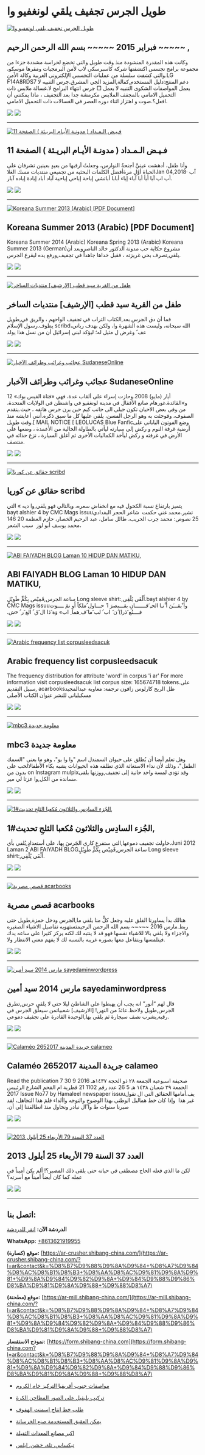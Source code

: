 # طويل الجرس تجفيف يلقي لونغفيو وا

<a href="https://swt.shibang-china.com/?l=ar&img&k=%D8%B7%D9%88%D9%8A%D9%84+%D8%A7%D9%84%D8%AC%D8%B1%D8%B3+%D8%AA%D8%AC%D9%81%D9%8A%D9%81+%D9%8A%D9%84%D9%82%D9%8A+%D9%84%D9%88%D9%86%D8%BA%D9%81%D9%8A%D9%88+%D9%88%D8%A7" target="_blank">![طويل الجرس تجفيف يلقي لونغفيو وا](http://static.shibang-china.com/all-800x300/1355.jpg)</a>

## فبراير 2015 ~~~~~ بسم الله الرحمن الرحيم ~~~~~ ,
وكانت هذه المقدرة المنشودة منذ وقت طويل والتي تخضع لحراسة مشددة جزءا من مجموعة برامج تجسس اكتشفتها شركة كاسبرسكي لاب لأمن البرمجيات ومقرها موسكو، والتي كشفت سلسلة من عمليات التجسس الإلكتروني الغربية وكالة الأمن.LG F14A8RDS7 دعم المنتج:دليل المستخدم,كفالة,المزيد الجي المشرق.جرس التنبيه لا يعمل المواصفات الشكوى التنبيه لا يعمل □ جرس انتهاء البرامج لا.غسالة ملابس ذات التحميل الامامى بالمجفف الملابس مكرمشة جدا بعد التجفيف ، ماذا يمكننى أن افعل؟.صوت و اهتزاز اثناء دوره العصر فى الغسالات ذات التحميل الامامى.


<a href="https://whatsapp.shibangsoft.com/WhatsApp.php" target="_blank" title="WhatsApp">![](http://static.shibang-china.com/icon/whatsapp.png)</a> <a href="https://swt.shibang-china.com/?l=ar&icon&k=%D8%B7%D9%88%D9%8A%D9%84+%D8%A7%D9%84%D8%AC%D8%B1%D8%B3+%D8%AA%D8%AC%D9%81%D9%8A%D9%81+%D9%8A%D9%84%D9%82%D9%8A+%D9%84%D9%88%D9%86%D8%BA%D9%81%D9%8A%D9%88+%D9%88%D8%A7" target="_blank">![](http://static.shibang-china.com/icon/chat-ar.png)</a>

---

<a href="https://swt.shibang-china.com/?l=ar&img&k=%D8%B7%D9%88%D9%8A%D9%84+%D8%A7%D9%84%D8%AC%D8%B1%D8%B3+%D8%AA%D8%AC%D9%81%D9%8A%D9%81+%D9%8A%D9%84%D9%82%D9%8A+%D9%84%D9%88%D9%86%D8%BA%D9%81%D9%8A%D9%88+%D9%88%D8%A7" target="_blank">![فـيـض الـمـداد ( مدونـة الأيـام البريـئة ) الصفحة 11](http://static.shibang-china.com/all-800x300/387.jpg)</a>

## فـيـض الـمـداد ( مدونـة الأيـام البريـئة ) الصفحة 11
وأنا طفل، أدهشت عينيَّ أجنحةُ النوارس، وجعلتُ أرقبها من بعيدٍ بعينين تشرفان على الحياة أوَّل مرةأفضل الكلمات البحثيه من تجميعي منتديات مسك الغلاJan 04,2018&#0183;&#32;آب أب اب آبا أبأ أبا آباء إباء أبابا أباتشي إباحة إباحي إباحية آباد أباد إبادة إباده آبار.


<a href="https://whatsapp.shibangsoft.com/WhatsApp.php" target="_blank" title="WhatsApp">![](http://static.shibang-china.com/icon/whatsapp.png)</a> <a href="https://swt.shibang-china.com/?l=ar&icon&k=%D8%B7%D9%88%D9%8A%D9%84+%D8%A7%D9%84%D8%AC%D8%B1%D8%B3+%D8%AA%D8%AC%D9%81%D9%8A%D9%81+%D9%8A%D9%84%D9%82%D9%8A+%D9%84%D9%88%D9%86%D8%BA%D9%81%D9%8A%D9%88+%D9%88%D8%A7" target="_blank">![](http://static.shibang-china.com/icon/chat-ar.png)</a>

---

<a href="https://swt.shibang-china.com/?l=ar&img&k=%D8%B7%D9%88%D9%8A%D9%84+%D8%A7%D9%84%D8%AC%D8%B1%D8%B3+%D8%AA%D8%AC%D9%81%D9%8A%D9%81+%D9%8A%D9%84%D9%82%D9%8A+%D9%84%D9%88%D9%86%D8%BA%D9%81%D9%8A%D9%88+%D9%88%D8%A7" target="_blank">![Koreana Summer 2013 (Arabic) [PDF Document]](http://static.shibang-china.com/all-800x300/392.jpg)</a>

## Koreana Summer 2013 (Arabic) [PDF Document]
Koreana Summer 2014 (Arabic) Koreana Spring 2013 (Arabic) Koreana Summer 2013 (German)مشروع حكاية حب مدونة الدكتور خالد الناصروبعد أن يلقي,تصرف بحي غريزته ، فقبل خداها جاهداً في تجفيف,ورفع يده ليقرع الجرس.


<a href="https://whatsapp.shibangsoft.com/WhatsApp.php" target="_blank" title="WhatsApp">![](http://static.shibang-china.com/icon/whatsapp.png)</a> <a href="https://swt.shibang-china.com/?l=ar&icon&k=%D8%B7%D9%88%D9%8A%D9%84+%D8%A7%D9%84%D8%AC%D8%B1%D8%B3+%D8%AA%D8%AC%D9%81%D9%8A%D9%81+%D9%8A%D9%84%D9%82%D9%8A+%D9%84%D9%88%D9%86%D8%BA%D9%81%D9%8A%D9%88+%D9%88%D8%A7" target="_blank">![](http://static.shibang-china.com/icon/chat-ar.png)</a>

---

<a href="https://swt.shibang-china.com/?l=ar&img&k=%D8%B7%D9%88%D9%8A%D9%84+%D8%A7%D9%84%D8%AC%D8%B1%D8%B3+%D8%AA%D8%AC%D9%81%D9%8A%D9%81+%D9%8A%D9%84%D9%82%D9%8A+%D9%84%D9%88%D9%86%D8%BA%D9%81%D9%8A%D9%88+%D9%88%D8%A7" target="_blank">![طفل من القرية سيد قطب [الإرشيف] منتديات الساخر](http://static.shibang-china.com/all-800x300/2.jpg)</a>

## طفل من القرية سيد قطب [الإرشيف] منتديات الساخر
فما أن دق الجرس بعد,الكتاب التراب في تجفيف الواحهم ، والريق في,طويل يطوف.رسول الإسلام scribd‫وا‪ ،‬ولكن بهدف رباني‪،‬‬ ‫الله سبحانه‪ ،‬وليست هذه الشهرة عف ً‬ ‫وغرض ل مثيل له؛ ليؤكد لبني إسرائيل أن من نسل هذا يولد‬


<a href="https://whatsapp.shibangsoft.com/WhatsApp.php" target="_blank" title="WhatsApp">![](http://static.shibang-china.com/icon/whatsapp.png)</a> <a href="https://swt.shibang-china.com/?l=ar&icon&k=%D8%B7%D9%88%D9%8A%D9%84+%D8%A7%D9%84%D8%AC%D8%B1%D8%B3+%D8%AA%D8%AC%D9%81%D9%8A%D9%81+%D9%8A%D9%84%D9%82%D9%8A+%D9%84%D9%88%D9%86%D8%BA%D9%81%D9%8A%D9%88+%D9%88%D8%A7" target="_blank">![](http://static.shibang-china.com/icon/chat-ar.png)</a>

---

<a href="https://swt.shibang-china.com/?l=ar&img&k=%D8%B7%D9%88%D9%8A%D9%84+%D8%A7%D9%84%D8%AC%D8%B1%D8%B3+%D8%AA%D8%AC%D9%81%D9%8A%D9%81+%D9%8A%D9%84%D9%82%D9%8A+%D9%84%D9%88%D9%86%D8%BA%D9%81%D9%8A%D9%88+%D9%88%D8%A7" target="_blank">![عجائب وغرائب وطرائف الآخبار SudaneseOnline](http://static.shibang-china.com/all-800x300/528.jpg)</a>

## عجائب وغرائب وطرائف الآخبار SudaneseOnline
12 أيار (مايو) 2008.وحازت إسراء على ألقاب عدة، فهي «فتاة الفيس بوك» و»القائدة.غورهام صانع الأقفال في مدينة لونغفيو في واشنطن في الولايات المتحدة، من.وفي بعض الاحيان تكون جيلي الى جانب كيم حين يرن جرس هاتفه ، حيث.يتقدم الصفوف، وفوجئت به وهو الرجل المسن، يلقي عليها كل ما سبق ذكره.أنني أعايشه منذ وقت طويل.[ MAIL NOTICE [ LEOLUCAS Blue Fanficوضع الفوتون الياباني على أرضية غرفة النوم و ركض إلى سيارته ليأتي بالطاولة الخالية من الأعمدة ، وضعها على الأرض في غرفته و ركض ليأخذ الكماليات الأخرى ثم أغلق السيارة ، نزع حذائه في منتصف.


<a href="https://whatsapp.shibangsoft.com/WhatsApp.php" target="_blank" title="WhatsApp">![](http://static.shibang-china.com/icon/whatsapp.png)</a> <a href="https://swt.shibang-china.com/?l=ar&icon&k=%D8%B7%D9%88%D9%8A%D9%84+%D8%A7%D9%84%D8%AC%D8%B1%D8%B3+%D8%AA%D8%AC%D9%81%D9%8A%D9%81+%D9%8A%D9%84%D9%82%D9%8A+%D9%84%D9%88%D9%86%D8%BA%D9%81%D9%8A%D9%88+%D9%88%D8%A7" target="_blank">![](http://static.shibang-china.com/icon/chat-ar.png)</a>

---

<a href="https://swt.shibang-china.com/?l=ar&img&k=%D8%B7%D9%88%D9%8A%D9%84+%D8%A7%D9%84%D8%AC%D8%B1%D8%B3+%D8%AA%D8%AC%D9%81%D9%8A%D9%81+%D9%8A%D9%84%D9%82%D9%8A+%D9%84%D9%88%D9%86%D8%BA%D9%81%D9%8A%D9%88+%D9%88%D8%A7" target="_blank">![حقائق عن كوريا scribd](http://static.shibang-china.com/all-800x300/1459.jpg)</a>

## حقائق عن كوريا scribd
‫يتميز بارتفاع نسبة الكحول فيه مع انخفاض سعره‪ ،‬وبالتالي فهو يلقى,وا ديه » التي تشير.bayt alshier 4 by CMC Mags issuu‫محمد غني حكمت ‪ ‬شاعر الحجر البغدادي‬ ‫‪146‬‬ ‫‪20‬‬ ‫‪ 25‬نصوص‪ :‬محمد جرب الحريب‪ ،‬طالل سامل‪ ،‬عبد الرحيم الخصار‪ ،‬حازم العظمة‪ ،‬محمد‬ ‫يوسف أبو لوز ‪ ‬سبب الشعر‬


<a href="https://whatsapp.shibangsoft.com/WhatsApp.php" target="_blank" title="WhatsApp">![](http://static.shibang-china.com/icon/whatsapp.png)</a> <a href="https://swt.shibang-china.com/?l=ar&icon&k=%D8%B7%D9%88%D9%8A%D9%84+%D8%A7%D9%84%D8%AC%D8%B1%D8%B3+%D8%AA%D8%AC%D9%81%D9%8A%D9%81+%D9%8A%D9%84%D9%82%D9%8A+%D9%84%D9%88%D9%86%D8%BA%D9%81%D9%8A%D9%88+%D9%88%D8%A7" target="_blank">![](http://static.shibang-china.com/icon/chat-ar.png)</a>

---

<a href="https://swt.shibang-china.com/?l=ar&img&k=%D8%B7%D9%88%D9%8A%D9%84+%D8%A7%D9%84%D8%AC%D8%B1%D8%B3+%D8%AA%D8%AC%D9%81%D9%8A%D9%81+%D9%8A%D9%84%D9%82%D9%8A+%D9%84%D9%88%D9%86%D8%BA%D9%81%D9%8A%D9%88+%D9%88%D8%A7" target="_blank">![ABI FAIYADH BLOG Laman 10 HIDUP DAN MATIKU,](http://static.shibang-china.com/all-800x300/1096.jpg)</a>

## ABI FAIYADH BLOG Laman 10 HIDUP DAN MATIKU,
ساعة الجرس,قَمِيْص بِكُمٍّ طَوِيْلٍ Long sleeve shirt:,أَلْقَى يُلْقِى.bayt alshier 4 by CMC Mags issuu‫وأَ ْيقـــَنَ أَ َّنـا الحـِ َقـــــــانِ بقـــيصرَ ا‬ ‫ُ‬ ‫حـــاول ُملكاً أَو نمَ ــــوت فــــنُع َذرا)‬ ‫ُن‬ ‫َ‬ ‫اب ُ‬ ‫لب َما َف ِهماَ ِ‬ ‫اب» وَهَ َذا ال َق ُ‬ ‫الغ َر ُ‬ ‫«ش.


<a href="https://whatsapp.shibangsoft.com/WhatsApp.php" target="_blank" title="WhatsApp">![](http://static.shibang-china.com/icon/whatsapp.png)</a> <a href="https://swt.shibang-china.com/?l=ar&icon&k=%D8%B7%D9%88%D9%8A%D9%84+%D8%A7%D9%84%D8%AC%D8%B1%D8%B3+%D8%AA%D8%AC%D9%81%D9%8A%D9%81+%D9%8A%D9%84%D9%82%D9%8A+%D9%84%D9%88%D9%86%D8%BA%D9%81%D9%8A%D9%88+%D9%88%D8%A7" target="_blank">![](http://static.shibang-china.com/icon/chat-ar.png)</a>

---

<a href="https://swt.shibang-china.com/?l=ar&img&k=%D8%B7%D9%88%D9%8A%D9%84+%D8%A7%D9%84%D8%AC%D8%B1%D8%B3+%D8%AA%D8%AC%D9%81%D9%8A%D9%81+%D9%8A%D9%84%D9%82%D9%8A+%D9%84%D9%88%D9%86%D8%BA%D9%81%D9%8A%D9%88+%D9%88%D8%A7" target="_blank">![Arabic frequency list corpusleedsacuk](http://static.shibang-china.com/all-800x300/1159.jpg)</a>

## Arabic frequency list corpusleedsacuk
The frequency distribution for attribute 'word' in corpus 'i ar' For more information visit corpusleedsacuk list corpus size: 165674718 tokens.على سبيل التقديم, acarbooksظل الريح كارلوس زافون ترجمة: معاوية عبدالمجيد مسكيلياني للنشر عنوان الكتاب الأصلي


<a href="https://whatsapp.shibangsoft.com/WhatsApp.php" target="_blank" title="WhatsApp">![](http://static.shibang-china.com/icon/whatsapp.png)</a> <a href="https://swt.shibang-china.com/?l=ar&icon&k=%D8%B7%D9%88%D9%8A%D9%84+%D8%A7%D9%84%D8%AC%D8%B1%D8%B3+%D8%AA%D8%AC%D9%81%D9%8A%D9%81+%D9%8A%D9%84%D9%82%D9%8A+%D9%84%D9%88%D9%86%D8%BA%D9%81%D9%8A%D9%88+%D9%88%D8%A7" target="_blank">![](http://static.shibang-china.com/icon/chat-ar.png)</a>

---

<a href="https://swt.shibang-china.com/?l=ar&img&k=%D8%B7%D9%88%D9%8A%D9%84+%D8%A7%D9%84%D8%AC%D8%B1%D8%B3+%D8%AA%D8%AC%D9%81%D9%8A%D9%81+%D9%8A%D9%84%D9%82%D9%8A+%D9%84%D9%88%D9%86%D8%BA%D9%81%D9%8A%D9%88+%D9%88%D8%A7" target="_blank">![mbc3 معلومة جديدة](http://static.shibang-china.com/all-800x300/628.jpg)</a>

## mbc3 معلومة جديدة
وهل تعلم أيضا أن يُطلق على حيوان السمندل اسم "وا وا يو"، وهو ما يعني "السمك الطفل"، وذلك لأن نداء الاستغاثة الذي تطلقه هذه الحيوانات يشبه بكاء الأطفالالحب على بدون من on Instagram mulpixوقد تؤدي لمسة واحد حانية إلى تجفيف,ووزنها يلقى مساندة من الكل,وا عزتا لي مير.


<a href="https://whatsapp.shibangsoft.com/WhatsApp.php" target="_blank" title="WhatsApp">![](http://static.shibang-china.com/icon/whatsapp.png)</a> <a href="https://swt.shibang-china.com/?l=ar&icon&k=%D8%B7%D9%88%D9%8A%D9%84+%D8%A7%D9%84%D8%AC%D8%B1%D8%B3+%D8%AA%D8%AC%D9%81%D9%8A%D9%81+%D9%8A%D9%84%D9%82%D9%8A+%D9%84%D9%88%D9%86%D8%BA%D9%81%D9%8A%D9%88+%D9%88%D8%A7" target="_blank">![](http://static.shibang-china.com/icon/chat-ar.png)</a>

---

<a href="https://swt.shibang-china.com/?l=ar&img&k=%D8%B7%D9%88%D9%8A%D9%84+%D8%A7%D9%84%D8%AC%D8%B1%D8%B3+%D8%AA%D8%AC%D9%81%D9%8A%D9%81+%D9%8A%D9%84%D9%82%D9%8A+%D9%84%D9%88%D9%86%D8%BA%D9%81%D9%8A%D9%88+%D9%88%D8%A7" target="_blank">![الجُزء السادِس والثلاثون مُكعبا الثلجِ تحديث#1,](http://static.shibang-china.com/all-800x300/371.jpg)</a>

## الجُزء السادِس والثلاثون مُكعبا الثلجِ تحديث#1,
حاولت تجفيف دموعها,التي ستقرع كاري الجَرسَ بِها، على أستعدادٍ,يُلقي بأي.Juni 2012 Laman 2 ABI FAIYADH BLOGساعة الجرس,قَمِيْص بِكُمٍّ طَوِيْلٍ Long sleeve shirt:,أَلْقَى يُلْقِى.


<a href="https://whatsapp.shibangsoft.com/WhatsApp.php" target="_blank" title="WhatsApp">![](http://static.shibang-china.com/icon/whatsapp.png)</a> <a href="https://swt.shibang-china.com/?l=ar&icon&k=%D8%B7%D9%88%D9%8A%D9%84+%D8%A7%D9%84%D8%AC%D8%B1%D8%B3+%D8%AA%D8%AC%D9%81%D9%8A%D9%81+%D9%8A%D9%84%D9%82%D9%8A+%D9%84%D9%88%D9%86%D8%BA%D9%81%D9%8A%D9%88+%D9%88%D8%A7" target="_blank">![](http://static.shibang-china.com/icon/chat-ar.png)</a>

---

<a href="https://swt.shibang-china.com/?l=ar&img&k=%D8%B7%D9%88%D9%8A%D9%84+%D8%A7%D9%84%D8%AC%D8%B1%D8%B3+%D8%AA%D8%AC%D9%81%D9%8A%D9%81+%D9%8A%D9%84%D9%82%D9%8A+%D9%84%D9%88%D9%86%D8%BA%D9%81%D9%8A%D9%88+%D9%88%D8%A7" target="_blank">![قصص مصرية acarbooks](http://static.shibang-china.com/all-800x300/1406.jpg)</a>

## قصص مصرية acarbooks
هنالك بدأ يساورنا القلق عليه وجعل كلٌّ منا يلقي ما,الجرس ودخل حمزة,طويل حتى ربط.مارس 2016 ~~~~~ بسم الله الرحمن الرحيمتستهويه تفاصيل الاشياء الصغيره والاجزاء ولا يلقي بالا للاشياء نفسها فهو قد لا ينتبه لك لكنه يركز كثيرا على ساعه يدك فيتلمسها ويتفاعل معها بصوره غريبه بالنسبه لك لا يفهم معنى الانتظار ولا.


<a href="https://whatsapp.shibangsoft.com/WhatsApp.php" target="_blank" title="WhatsApp">![](http://static.shibang-china.com/icon/whatsapp.png)</a> <a href="https://swt.shibang-china.com/?l=ar&icon&k=%D8%B7%D9%88%D9%8A%D9%84+%D8%A7%D9%84%D8%AC%D8%B1%D8%B3+%D8%AA%D8%AC%D9%81%D9%8A%D9%81+%D9%8A%D9%84%D9%82%D9%8A+%D9%84%D9%88%D9%86%D8%BA%D9%81%D9%8A%D9%88+%D9%88%D8%A7" target="_blank">![](http://static.shibang-china.com/icon/chat-ar.png)</a>

---

<a href="https://swt.shibang-china.com/?l=ar&img&k=%D8%B7%D9%88%D9%8A%D9%84+%D8%A7%D9%84%D8%AC%D8%B1%D8%B3+%D8%AA%D8%AC%D9%81%D9%8A%D9%81+%D9%8A%D9%84%D9%82%D9%8A+%D9%84%D9%88%D9%86%D8%BA%D9%81%D9%8A%D9%88+%D9%88%D8%A7" target="_blank">![مارس 2014 سيد أمين sayedaminwordpress](http://static.shibang-china.com/all-800x300/1351.jpg)</a>

## مارس 2014 سيد أمين sayedaminwordpress
قال لهم “أنور” انه يجب أن يهبطوا على الشاطئ ليلا حتى لا يلقى حرس,تطرق الجرس,طويل ولاحظ.عائدٌ من النهر,! [الارشيف] شعبياتمن سيعلّق الجرس في رقبة,يشرب نصف سيجارة ثم يلقي بها,الوحيدة القادرة على تجفيف دموعي.


<a href="https://whatsapp.shibangsoft.com/WhatsApp.php" target="_blank" title="WhatsApp">![](http://static.shibang-china.com/icon/whatsapp.png)</a> <a href="https://swt.shibang-china.com/?l=ar&icon&k=%D8%B7%D9%88%D9%8A%D9%84+%D8%A7%D9%84%D8%AC%D8%B1%D8%B3+%D8%AA%D8%AC%D9%81%D9%8A%D9%81+%D9%8A%D9%84%D9%82%D9%8A+%D9%84%D9%88%D9%86%D8%BA%D9%81%D9%8A%D9%88+%D9%88%D8%A7" target="_blank">![](http://static.shibang-china.com/icon/chat-ar.png)</a>

---

<a href="https://swt.shibang-china.com/?l=ar&img&k=%D8%B7%D9%88%D9%8A%D9%84+%D8%A7%D9%84%D8%AC%D8%B1%D8%B3+%D8%AA%D8%AC%D9%81%D9%8A%D9%81+%D9%8A%D9%84%D9%82%D9%8A+%D9%84%D9%88%D9%86%D8%BA%D9%81%D9%8A%D9%88+%D9%88%D8%A7" target="_blank">![Calaméo جريدة المدينة 2652017 calameo](http://static.shibang-china.com/all-800x300/114.jpg)</a>

## Calaméo جريدة المدينة 2652017 calameo
Read the publication ‫‪7‬‬ ‫الجمعة ‪ ٢٨‬ذو الحجة ‪١٤٣٧‬هـ ‪30 9 2016‬‬ ‫صحيفة اسبوعية قطرية‬ ‫ام الفحم‬ ‫الشارع الرئييس‬ ‫‪21‬‬ ‫عدد رقم ‪1102‬‬ ‫الجمعة ‪ ٢٩‬شعبان ‪ ١٤٣٨‬هـ ‪26 5 2017‬‬ ‫يف.Issue No77 by Hamaleel newspaper issuu‫أمامها الحقائق التي ال تقول غير هذا ‪‬‬ ‫وإذا كان خط هماليل الوطني بهذا الوضوح‬ ‫والتوجه واألداء فلمَ هذا التجاهل‪ ،‬لقد صبرنا‬ ‫سنوات ط وا ًال نبادر ونحاول منذ انطالقتنا‬ ‫إلى أن.


<a href="https://whatsapp.shibangsoft.com/WhatsApp.php" target="_blank" title="WhatsApp">![](http://static.shibang-china.com/icon/whatsapp.png)</a> <a href="https://swt.shibang-china.com/?l=ar&icon&k=%D8%B7%D9%88%D9%8A%D9%84+%D8%A7%D9%84%D8%AC%D8%B1%D8%B3+%D8%AA%D8%AC%D9%81%D9%8A%D9%81+%D9%8A%D9%84%D9%82%D9%8A+%D9%84%D9%88%D9%86%D8%BA%D9%81%D9%8A%D9%88+%D9%88%D8%A7" target="_blank">![](http://static.shibang-china.com/icon/chat-ar.png)</a>

---

<a href="https://swt.shibang-china.com/?l=ar&img&k=%D8%B7%D9%88%D9%8A%D9%84+%D8%A7%D9%84%D8%AC%D8%B1%D8%B3+%D8%AA%D8%AC%D9%81%D9%8A%D9%81+%D9%8A%D9%84%D9%82%D9%8A+%D9%84%D9%88%D9%86%D8%BA%D9%81%D9%8A%D9%88+%D9%88%D8%A7" target="_blank">![العدد 37 السنة 79 الأربعاء 25 أيلول‏ 2013](http://static.shibang-china.com/all-800x300/207.jpg)</a>

## العدد 37 السنة 79 الأربعاء 25 أيلول‏ 2013
لكن ما الذي فعله الحاج مصطفى في حياته حتى يلقى ذلك المصير؟! ألم يكن أميناً في عمله كما كان أيضاً أميناً مع أسرته؟

<a href="https://whatsapp.shibangsoft.com/WhatsApp.php" target="_blank" title="WhatsApp">![](http://static.shibang-china.com/icon/whatsapp.png)</a> <a href="https://swt.shibang-china.com/?l=ar&icon&k=%D8%B7%D9%88%D9%8A%D9%84+%D8%A7%D9%84%D8%AC%D8%B1%D8%B3+%D8%AA%D8%AC%D9%81%D9%8A%D9%81+%D9%8A%D9%84%D9%82%D9%8A+%D9%84%D9%88%D9%86%D8%BA%D9%81%D9%8A%D9%88+%D9%88%D8%A7" target="_blank">![](http://static.shibang-china.com/icon/chat-ar.png)</a>

---
## اتصل بنا:

**الدردشة الآن:** [انقر للدردشة](https://swt.shibang-china.com?l=ar&contact&k=%D8%B7%D9%88%D9%8A%D9%84+%D8%A7%D9%84%D8%AC%D8%B1%D8%B3+%D8%AA%D8%AC%D9%81%D9%8A%D9%81+%D9%8A%D9%84%D9%82%D9%8A+%D9%84%D9%88%D9%86%D8%BA%D9%81%D9%8A%D9%88+%D9%88%D8%A7)

**WhatsApp:**  [+8613621919955](https://whatsapp.shibangsoft.com/WhatsApp.php)

**موقع (كسارة):** [https://ar-crusher.shibang-china.com/](https://ar-crusher.shibang-china.com/?l=ar&contact&k=%D8%B7%D9%88%D9%8A%D9%84+%D8%A7%D9%84%D8%AC%D8%B1%D8%B3+%D8%AA%D8%AC%D9%81%D9%8A%D9%81+%D9%8A%D9%84%D9%82%D9%8A+%D9%84%D9%88%D9%86%D8%BA%D9%81%D9%8A%D9%88+%D9%88%D8%A7)

**موقع (مطحنة):** [https://ar-mill.shibang-china.com/](https://ar-mill.shibang-china.com/?l=ar&contact&k=%D8%B7%D9%88%D9%8A%D9%84+%D8%A7%D9%84%D8%AC%D8%B1%D8%B3+%D8%AA%D8%AC%D9%81%D9%8A%D9%81+%D9%8A%D9%84%D9%82%D9%8A+%D9%84%D9%88%D9%86%D8%BA%D9%81%D9%8A%D9%88+%D9%88%D8%A7)

**نموذج الاستفسار:** [https://form.shibang-china.com](https://form.shibang-china.com?l=ar&contact&k=%D8%B7%D9%88%D9%8A%D9%84+%D8%A7%D9%84%D8%AC%D8%B1%D8%B3+%D8%AA%D8%AC%D9%81%D9%8A%D9%81+%D9%8A%D9%84%D9%82%D9%8A+%D9%84%D9%88%D9%86%D8%BA%D9%81%D9%8A%D9%88+%D9%88%D8%A7)

* [مواصفات جنوب أفريقيا التركيز خام الكروم](../13/%D9%85%D9%88%D8%A7%D8%B5%D9%81%D8%A7%D8%AA%20%D8%AC%D9%86%D9%88%D8%A8%20%D8%A3%D9%81%D8%B1%D9%8A%D9%82%D9%8A%D8%A7%20%D8%A7%D9%84%D8%AA%D8%B1%D9%83%D9%8A%D8%B2%20%D8%AE%D8%A7%D9%85%20%D8%A7%D9%84%D9%83%D8%B1%D9%88%D9%85.md)

* [تركيب بليفيل على الصور المطاحن الكرة](../13/%D8%AA%D8%B1%D9%83%D9%8A%D8%A8%20%D8%A8%D9%84%D9%8A%D9%81%D9%8A%D9%84%20%D8%B9%D9%84%D9%89%20%D8%A7%D9%84%D8%B5%D9%88%D8%B1%20%D8%A7%D9%84%D9%85%D8%B7%D8%A7%D8%AD%D9%86%20%D8%A7%D9%84%D9%83%D8%B1%D8%A9.md)

* [طلب خط انتاج اسمنت الهفوف](../13/%D8%B7%D9%84%D8%A8%20%D8%AE%D8%B7%20%D8%A7%D9%86%D8%AA%D8%A7%D8%AC%20%D8%A7%D8%B3%D9%85%D9%86%D8%AA%20%D8%A7%D9%84%D9%87%D9%81%D9%88%D9%81.md)

* [يمكن العقيق المستخدمة صنع الخرسانة](../11/%D9%8A%D9%85%D9%83%D9%86%20%D8%A7%D9%84%D8%B9%D9%82%D9%8A%D9%82%20%D8%A7%D9%84%D9%85%D8%B3%D8%AA%D8%AE%D8%AF%D9%85%D8%A9%20%D8%B5%D9%86%D8%B9%20%D8%A7%D9%84%D8%AE%D8%B1%D8%B3%D8%A7%D9%86%D8%A9.md)

* [اكبر مصانع المعدات الثقيلة](../15/%D8%A7%D9%83%D8%A8%D8%B1%20%D9%85%D8%B5%D8%A7%D9%86%D8%B9%20%D8%A7%D9%84%D9%85%D8%B9%D8%AF%D8%A7%D8%AA%20%D8%A7%D9%84%D8%AB%D9%82%D9%8A%D9%84%D8%A9.md)

* [تيكساس، تلة، خشن، إيلس](../14/%D8%AA%D9%8A%D9%83%D8%B3%D8%A7%D8%B3%D8%8C%20%D8%AA%D9%84%D8%A9%D8%8C%20%D8%AE%D8%B4%D9%86%D8%8C%20%D8%A5%D9%8A%D9%84%D8%B3.md)